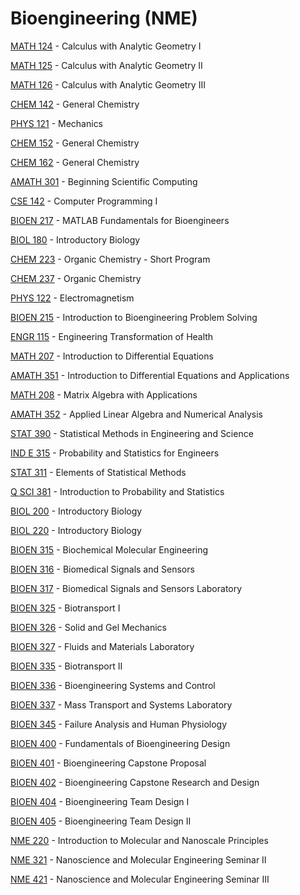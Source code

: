 # Bioengineering (NME)

[MATH 124](<https://myplan.uw.edu/course/#/courses/MATH 124>) - Calculus with Analytic Geometry I

[MATH 125](<https://myplan.uw.edu/course/#/courses/MATH 125>) - Calculus with Analytic Geometry II

[MATH 126](<https://myplan.uw.edu/course/#/courses/MATH 126>) - Calculus with Analytic Geometry III

[CHEM 142](<https://myplan.uw.edu/course/#/courses/CHEM 142>) - General Chemistry

[PHYS 121](<https://myplan.uw.edu/course/#/courses/PHYS 121>) - Mechanics

[CHEM 152](<https://myplan.uw.edu/course/#/courses/CHEM 152>) - General Chemistry

[CHEM 162](<https://myplan.uw.edu/course/#/courses/CHEM 162>) - General Chemistry

[AMATH 301](<https://myplan.uw.edu/course/#/courses/AMATH 301>) - Beginning Scientific Computing

[CSE 142](<https://myplan.uw.edu/course/#/courses/CSE 142>) - Computer Programming I

[BIOEN 217](<https://myplan.uw.edu/course/#/courses/BIOEN 217>) - MATLAB Fundamentals for Bioengineers

[BIOL 180](<https://myplan.uw.edu/course/#/courses/BIOL 180>) - Introductory Biology

[CHEM 223](<https://myplan.uw.edu/course/#/courses/CHEM 223>) - Organic Chemistry - Short Program

[CHEM 237](<https://myplan.uw.edu/course/#/courses/CHEM 237>) - Organic Chemistry

[PHYS 122](<https://myplan.uw.edu/course/#/courses/PHYS 122>) - Electromagnetism

[BIOEN 215](<https://myplan.uw.edu/course/#/courses/BIOEN 215>) - Introduction to Bioengineering Problem Solving

[ENGR 115](<https://myplan.uw.edu/course/#/courses/ENGR 115>) - Engineering Transformation of Health

[MATH 207](<https://myplan.uw.edu/course/#/courses/MATH 207>) - Introduction to Differential Equations

[AMATH 351](<https://myplan.uw.edu/course/#/courses/AMATH 351>) - Introduction to Differential Equations and Applications

[MATH 208](<https://myplan.uw.edu/course/#/courses/MATH 208>) - Matrix Algebra with Applications

[AMATH 352](<https://myplan.uw.edu/course/#/courses/AMATH 352>) - Applied Linear Algebra and Numerical Analysis

[STAT 390](<https://myplan.uw.edu/course/#/courses/STAT 390>) - Statistical Methods in Engineering and Science

[IND E 315](<https://myplan.uw.edu/course/#/courses/IND E 315>) - Probability and Statistics for Engineers

[STAT 311](<https://myplan.uw.edu/course/#/courses/STAT 311>) - Elements of Statistical Methods

[Q SCI 381](<https://myplan.uw.edu/course/#/courses/Q SCI 381>) - Introduction to Probability and Statistics

[BIOL 200](<https://myplan.uw.edu/course/#/courses/BIOL 200>) - Introductory Biology

[BIOL 220](<https://myplan.uw.edu/course/#/courses/BIOL 220>) - Introductory Biology

[BIOEN 315](<https://myplan.uw.edu/course/#/courses/BIOEN 315>) - Biochemical Molecular Engineering

[BIOEN 316](<https://myplan.uw.edu/course/#/courses/BIOEN 316>) - Biomedical Signals and Sensors

[BIOEN 317](<https://myplan.uw.edu/course/#/courses/BIOEN 317>) - Biomedical Signals and Sensors Laboratory

[BIOEN 325](<https://myplan.uw.edu/course/#/courses/BIOEN 325>) - Biotransport I

[BIOEN 326](<https://myplan.uw.edu/course/#/courses/BIOEN 326>) - Solid and Gel Mechanics

[BIOEN 327](<https://myplan.uw.edu/course/#/courses/BIOEN 327>) - Fluids and Materials Laboratory

[BIOEN 335](<https://myplan.uw.edu/course/#/courses/BIOEN 335>) - Biotransport II

[BIOEN 336](<https://myplan.uw.edu/course/#/courses/BIOEN 336>) - Bioengineering Systems and Control

[BIOEN 337](<https://myplan.uw.edu/course/#/courses/BIOEN 337>) - Mass Transport and Systems Laboratory

[BIOEN 345](<https://myplan.uw.edu/course/#/courses/BIOEN 345>) - Failure Analysis and Human Physiology

[BIOEN 400](<https://myplan.uw.edu/course/#/courses/BIOEN 400>) - Fundamentals of Bioengineering Design

[BIOEN 401](<https://myplan.uw.edu/course/#/courses/BIOEN 401>) - Bioengineering Capstone Proposal

[BIOEN 402](<https://myplan.uw.edu/course/#/courses/BIOEN 402>) - Bioengineering Capstone Research and Design

[BIOEN 404](<https://myplan.uw.edu/course/#/courses/BIOEN 404>) - Bioengineering Team Design I

[BIOEN 405](<https://myplan.uw.edu/course/#/courses/BIOEN 405>) - Bioengineering Team Design II

[NME 220](<https://myplan.uw.edu/course/#/courses/NME 220>) - Introduction to Molecular and Nanoscale Principles

[NME 321](<https://myplan.uw.edu/course/#/courses/NME 321>) - Nanoscience and Molecular Engineering Seminar II

[NME 421](<https://myplan.uw.edu/course/#/courses/NME 421>) - Nanoscience and Molecular Engineering Seminar III

